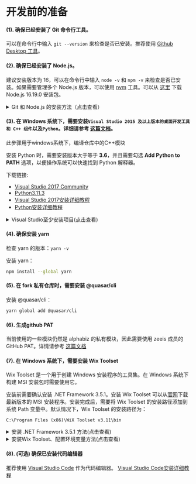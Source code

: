 # <span id="prepare-before-dev">开发前的准备 </span>

#### (1). 确保已经安装了 Git 命令行工具。
可以在命令行中输入 `git --version` 来检查是否已安装。推荐使用 [Github Desktop 工具](https://desktop.github.com/)。
#### (2). 确保已经安装了 Node.js。

建议安装版本为 16，可以在命令行中输入 `node -v` 和 `npm -v` 来检查是否已安装。如果需要管理多个 Node.js 版本，可以使用 [nvm](https://github.com/nvm-sh/nvm) 工具。可以从 [这里](https://nodejs.org/download/release/v16.19.0/) 下载 Node.js 16.19.0 安装包。

<details><summary>Git 和 Node.js 的安装方法（点击查看）</summary>

#### 在 macOS 上安装 Git 和 Node.js：

1. 打开终端应用程序。
2. 确保您已安装 Homebrew 包管理器。如果没有，请使用以下命令在终端中安装它：

   ```bash
   /bin/bash -c "$(curl -fsSL https://raw.githubusercontent.com/Homebrew/install/HEAD/install.sh)"
   ```

3. 使用以下命令在终端中安装 Git 和 Node.js 16：

   ```bash
   brew install git node@16
   ```

4. 找到nodejs安装的路径，添加到环境变量中

  ```bash
  Intel芯片为例
  echo 'PATH="/usr/local/opt/node@16/bin:$PATH"' >> ~/.zshrc
  echo 'PATH="/usr/local/opt/node@16/bin:$PATH"' >> ~/.bash_profile
  ```

5. 等待安装完成后，您可以通过运行以下命令来验证 Git 和 Node.js 是否已成功安装：

   ```bash
   git --version
   node -v
   npm -v
   ```

#### 在 Windows 上安装 Git 和 Node.js：

1. 下载 Git for Windows 安装程序：https://git-scm.com/download/win
2. 运行安装程序并按照提示进行操作。默认选项通常是可以接受的。
3. 在安装过程中，确保选中“Git Bash Here”和“Use Git and optional Unix tools from the Command Prompt”选项。
4. 下载 Node.js 16.19.0 的 MSI 安装包：https://nodejs.org/download/release/v16.19.0/
5. 运行安装程序并按照提示进行操作。默认选项通常是可以接受的。
6. 等待安装完成后，您可以在命令提示符中输入以下命令来验证 Git 和 Node.js 是否已成功安装：

   ```bash
   git --version
   node -v
   npm -v
   ```

[git详细安装教程](https://blog.csdn.net/mukes/article/details/115693833?ops_request_misc=%257B%2522request%255Fid%2522%253A%2522168411971716800180655928%2522%252C%2522scm%2522%253A%252220140713.130102334..%2522%257D&request_id=168411971716800180655928&biz_id=0&utm_medium=distribute.pc_search_result.none-task-blog-2~all~top_positive~default-1-115693833-null-null.142^v87^control_2,239^v2^insert_chatgpt&utm_term=%E5%AE%89%E8%A3%85git&spm=1018.2226.3001.4187)

[nodejs详细安装教程](https://blog.csdn.net/qq_48485223/article/details/122709354?ops_request_misc=%257B%2522request%255Fid%2522%253A%2522168411455616800227468654%2522%252C%2522scm%2522%253A%252220140713.130102334..%2522%257D&request_id=168411455616800227468654&biz_id=0&utm_medium=distribute.pc_search_result.none-task-blog-2~all~top_positive~default-1-122709354-null-null.142^v87^control_2,239^v2^insert_chatgpt&utm_term=%E5%AE%89%E8%A3%85nodejs&spm=1018.2226.3001.4187)


#### 在 Linux 上安装 Git 和 Node.js：

1. 运行以下命令以确保您的软件包列表已更新：

   ```bash
   sudo apt-get update
   sudo apt update
   sudo apt install curl

   ```

2. 使用以下命令在终端中安装 Git 和 Node.js 16：

   ```bash
   sudo apt-get install git
   curl -sL https://deb.nodesource.com/setup_16.x | sudo bash -
   sudo apt -y install nodejs
   ```

3. 等待安装过程完成。
4. 验证是否成功安装了 Git 和 Node.js：在终端中输入以下命令，如果版本号显示出来，则表示已经成功安装。

   ```bash
   git --version
   node -v
   npm -v
   ```

注意：上述步骤可能需要管理员权限，因此您可能需要输入您的用户密码。另外，根据您所使用的 Linux 发行版，apt-get 命令可能会有所不同。

</details>

#### (3). <span id="build-c++">在 Windows 系统下，需要安装`Visual Studio 2015 及以上版本的桌面开发工具和 C++ 组件`以及`Python`。</span>详细请参考 [这篇文档](https://github.com/Microsoft/nodejs-guidelines/blob/master/windows-environment.md#environment-setup-and-configuration)。
此步骤用于windows系统下，编译仓库中的C++模块

安装 Python 时，需要安装版本大于等于 **3.6**，并且需要勾选 **Add Python to PATH** 选项，以便操作系统可以快速找到 Python 解释器。

下载链接:

- [Visual Studio 2017 Community](https://visualstudio.microsoft.com/thank-you-downloading-visual-studio/?sku=Community&rel=15)
- [Python3.11.3](https://www.python.org/downloads/release/python-3113/)
- [Visual Studio 2017安装详细教程](https://pigeon.blog.csdn.net/article/details/83098880?spm=1001.2101.3001.6650.4&utm_medium=distribute.pc_relevant.none-task-blog-2%7Edefault%7ECTRLIST%7ERate-4-83098880-blog-105362609.235%5Ev36%5Epc_relevant_anti_vip_base&depth_1-utm_source=distribute.pc_relevant.none-task-blog-2%7Edefault%7ECTRLIST%7ERate-4-83098880-blog-105362609.235%5Ev36%5Epc_relevant_anti_vip_base&utm_relevant_index=9)
- [Python安装详细教程](https://blog.csdn.net/weixin_49237144/article/details/122915089?ops_request_misc=%257B%2522request%255Fid%2522%253A%2522168439792116782427455931%2522%252C%2522scm%2522%253A%252220140713.130102334..%2522%257D&request_id=168439792116782427455931&biz_id=0&utm_medium=distribute.pc_search_result.none-task-blog-2~all~top_positive~default-2-122915089-null-null.142^v87^control_2,239^v2^insert_chatgpt&utm_term=python%E5%AE%89%E8%A3%85%E6%95%99%E7%A8%8B&spm=1018.2226.3001.4187)

<details><summary>Visual Studio至少安装项目(点击查看)</summary>

安装 Visual Studio Community 2017 时，需要至少选择安装以下组件：
- .NET 桌面开发
- 使用 C++ 的桌面开发

以2017年版本为例

<img width="968" alt="07d0eca3be5e96281364a6718e73194" src="https://user-images.githubusercontent.com/92558550/202946207-ffafb3e6-cd7b-450a-b8f8-412c0c538ed4.png">

</details>

#### (4). 确保安装 yarn

检查 yarn 的版本：`yarn -v`

安装 yarn：
```bash
npm install --global yarn
```

#### (5). 在 fork 私有仓库时，需要安装 @quasar/cli

安装 @quasar/cli：
```bash
yarn global add @quasar/cli
```

#### (6). <span id="github-pat">生成github PAT</span>
当前使用的一些模块仍然是 alphabiz 的私有模块，因此需要使用 zeeis 成员的 GitHub PAT。详情请参考 [这篇文档](https://github.com/zeeis/customization-test/tree/main/docs/zh_cn/use-github-pat.md)

#### (7). 在 Windows 系统下，需要安装 <span id="wix-tool">Wix Toolset</span>

Wix Toolset 是一个用于创建 Windows 安装程序的工具集。在 Windows 系统下构建 MSI 安装包时需要使用它。

安装前需要确认安装 .NET Framework 3.5.1。安装 Wix Toolset 可以从[官网](https://wixtoolset.org/)下载最新版本的 MSI 安装程序。安装完成后，需要将 Wix Toolset 的安装路径添加到系统 Path 变量中。默认情况下，Wix Toolset 的安装路径为：
```
C:\Program Files (x86)\WiX Toolset v3.11\bin
```

<details><summary>安装 .NET Framework 3.5.1 方法(点击查看)</summary>

.NET Framework 3.5.1是一款由微软公司开发的跨平台应用程序框架。许多Windows应用程序都需要它才能正常运行。如果您的Windows操作系统中没有安装  .NET Framework 3.5.1，则可以按照以下步骤进行安装：

方法1：

1. win + R,输入appwiz.cpl，打开控制面板-程序或功能
2. 点击[启动或关闭Windows功能]，找到“.NET Framework 3.5（包括.NET 2.0和3.0）”并勾选该选项。
3. 单击“确定”按钮，系统将自动下载并安装所需的文件。这可能需要一些时间，具体时间取决于您的网络速度和计算机性能。
4. 安装完成后，重新启动计算机以使更改生效。

方法2：

下载链接：https://dotnet.microsoft.com/zh-cn/download/visual-studio-sdks?cid=msbuild-developerpacks

1. 点击 .NET Framework 3.5 SP1 版本的 [运行时]，安装 .NET 安装包
2. 打开安装包，选择默认值，一直点击[确认]/[下一步]，直到安装完成。
3. 安装完成后，重新启动计算机以使更改生效。

</details>

<details><summary>安装Wix Toolset、配置环境变量方法(点击查看)</summary>

建议安装最后一个稳定版本的exe安装包

![image](https://user-images.githubusercontent.com/92558550/202830934-0796cc10-e0d6-4fc6-aa5c-ba7927df3fc8.png)

![image](https://user-images.githubusercontent.com/92558550/202830970-31e3ce1a-06d2-4c26-bbe1-cd9c3848f18a.png)

![image](https://user-images.githubusercontent.com/92558550/202830996-000220c6-73ff-4fe7-8453-83492c3b66ba.png)

下载完成后，打开exe文件，点击【安装】或【install】

![image](https://user-images.githubusercontent.com/92558550/202831028-89d203e6-7fc5-42bd-b82f-89b48b579f96.png)


以默认安装路径为例

```bash
C:\Program Files (x86)\WiX Toolset v3.11\bin
```
将以上路径添加到系统变量中

![image](https://user-images.githubusercontent.com/92558550/202156987-d90e0273-90c6-466c-9ecc-1261c7f14bad.png)

</details>

#### (8). <span id="code-editor">(可选) 确保已安装代码编辑器 </span>

推荐使用 [Visual Studio Code](https://code.visualstudio.com/) 作为代码编辑器。
[Visual Studio Code安装详细教程](https://blog.csdn.net/mankl/article/details/122784271?ops_request_misc=%257B%2522request%255Fid%2522%253A%2522168446324616800182771874%2522%252C%2522scm%2522%253A%252220140713.130102334.pc%255Fall.%2522%257D&request_id=168446324616800182771874&biz_id=0&utm_medium=distribute.pc_search_result.none-task-blog-2~all~first_rank_ecpm_v1~hot_rank-5-122784271-null-null.142^v87^control_2,239^v2^insert_chatgpt&utm_term=visual%20studio%20code&spm=1018.2226.3001.4187)
